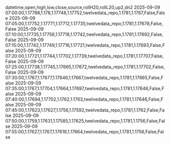 datetime,open,high,low,close,source,rollH20,rollL20,up2,dn2
2025-09-09 07:00:00,1.17788,1.178,1.17748,1.17752,twelvedata_repo,1.1781,1.1767,False,False
2025-09-09 07:05:00,1.17752,1.17771,1.17712,1.17735,twelvedata_repo,1.1781,1.17678,False,False
2025-09-09 07:10:00,1.17735,1.17756,1.17718,1.17742,twelvedata_repo,1.1781,1.17692,False,False
2025-09-09 07:15:00,1.17742,1.17749,1.17716,1.17721,twelvedata_repo,1.1781,1.17693,False,False
2025-09-09 07:20:00,1.17721,1.17744,1.17702,1.17739,twelvedata_repo,1.1781,1.17707,False,False
2025-09-09 07:25:00,1.17738,1.17745,1.17665,1.17672,twelvedata_repo,1.1781,1.17702,False,False
2025-09-09 07:30:00,1.1767,1.17677,1.17646,1.17667,twelvedata_repo,1.1781,1.17665,False,False
2025-09-09 07:35:00,1.1767,1.17704,1.17664,1.17697,twelvedata_repo,1.1781,1.17646,False,False
2025-09-09 07:40:00,1.17694,1.17702,1.1762,1.1763,twelvedata_repo,1.1781,1.17646,False,False
2025-09-09 07:45:00,1.17623,1.17627,1.1756,1.17592,twelvedata_repo,1.1781,1.1762,False,False
2025-09-09 07:50:00,1.1759,1.17631,1.17585,1.17625,twelvedata_repo,1.1781,1.1756,False,False
2025-09-09 07:55:00,1.17627,1.1767,1.17619,1.17664,twelvedata_repo,1.1781,1.1756,False,False
